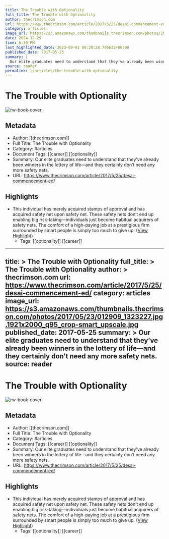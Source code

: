 ```yaml
---
title: The Trouble with Optionality
full_title: The Trouble with Optionality
author: thecrimson.com
url: https://www.thecrimson.com/article/2017/5/25/desai-commencement-ed/
category: articles
image_url: https://s3.amazonaws.com/thumbnails.thecrimson.com/photos/2017/05/23/012909_1323227.jpg.1921x2000_q95_crop-smart_upscale.jpg
date: 2024-12-29
time: 6:39 PM
last_highlighted_date: 2023-09-01 09:20:28.796632+00:00
published_date: 2017-05-25
summary: |
  Our elite graduates need to understand that they’ve already been winners in the lottery of life—and they certainly don’t need any more safety nets.
source: reader
permalink: l/articles/the-trouble-with-optionality
---
```

# The Trouble with Optionality

![rw-book-cover](https://s3.amazonaws.com/thumbnails.thecrimson.com/photos/2017/05/23/012909_1323227.jpg.1921x2000_q95_crop-smart_upscale.jpg)

## Metadata
- Author: [[thecrimson.com]]
- Full Title: The Trouble with Optionality
- Category: #articles
- Document Tags: [[career]] [[optionality]] 
- Summary: Our elite graduates need to understand that they’ve already been winners in the lottery of life—and they certainly don’t need any more safety nets.
- URL: https://www.thecrimson.com/article/2017/5/25/desai-commencement-ed/

## Highlights
- This individual has merely acquired stamps of approval and has acquired safety net upon safety net. These safety nets don’t end up enabling big risk-taking—individuals just become habitual acquirers of safety nets. The comfort of a high-paying job at a prestigious firm surrounded by smart people is simply too much to give up. ([View Highlight](https://read.readwise.io/read/01h980pfcdfhmkgjca08jevzq3))
    - Tags: [[optionality]] [[career]] 


---
title: >
  The Trouble with Optionality
full_title: >
  The Trouble with Optionality
author: >
  thecrimson.com
url: https://www.thecrimson.com/article/2017/5/25/desai-commencement-ed/
category: articles
image_url: https://s3.amazonaws.com/thumbnails.thecrimson.com/photos/2017/05/23/012909_1323227.jpg.1921x2000_q95_crop-smart_upscale.jpg
published_date: 2017-05-25
summary: >
  Our elite graduates need to understand that they’ve already been winners in the lottery of life—and they certainly don’t need any more safety nets.
source: reader
---
# The Trouble with Optionality

![rw-book-cover](https://s3.amazonaws.com/thumbnails.thecrimson.com/photos/2017/05/23/012909_1323227.jpg.1921x2000_q95_crop-smart_upscale.jpg)

## Metadata
- Author: [[thecrimson.com]]
- Full Title: The Trouble with Optionality
- Category: #articles
- Document Tags: [[career]] [[optionality]] 
- Summary: Our elite graduates need to understand that they’ve already been winners in the lottery of life—and they certainly don’t need any more safety nets.
- URL: https://www.thecrimson.com/article/2017/5/25/desai-commencement-ed/

## Highlights
- This individual has merely acquired stamps of approval and has acquired safety net upon safety net. These safety nets don’t end up enabling big risk-taking—individuals just become habitual acquirers of safety nets. The comfort of a high-paying job at a prestigious firm surrounded by smart people is simply too much to give up. ([View Highlight](https://read.readwise.io/read/01h980pfcdfhmkgjca08jevzq3))
    - Tags: [[optionality]] [[career]] 


